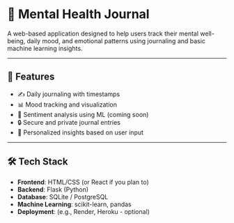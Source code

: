 # 🧠 Mental Health Journal

A web-based application designed to help users track their mental well-being, daily mood, and emotional patterns using journaling and basic machine learning insights.

---

## 🚀 Features

- ✍️ Daily journaling with timestamps
- 📊 Mood tracking and visualization
- 🤖 Sentiment analysis using ML (coming soon)
- 🔒 Secure and private journal entries
- 🧠 Personalized insights based on user input

---

## 🛠️ Tech Stack

- **Frontend**: HTML/CSS (or React if you plan to)
- **Backend**: Flask (Python)
- **Database**: SQLite / PostgreSQL
- **Machine Learning**: scikit-learn, pandas
- **Deployment**: (e.g., Render, Heroku - optional)

